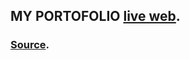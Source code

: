 ## MY PORTOFOLIO [live web](https://apriliyansyah.eu.org).


### [Source](https://github.com/AdityaBhatt3010/AdityaBhatt3010.github.io).
